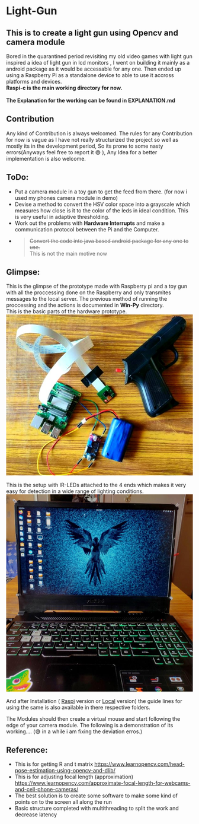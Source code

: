 # Light-Gun

## This is to create a light gun using Opencv and camera module
Bored in the quarantined period revisiting my old video games with light gun inspired a idea of light gun in lcd monitors , I went on building it mainly as a android package as it would be accessable for any one. Then ended up using a Raspberry Pi as a standalone device to able to use it accross platforms and devices.<br/>
**Raspi-c is the main working directory for now.**<br/><br/>
**The Explanation for the working can be found in EXPLANATION.md**
## Contribution
Any kind of Contribution is always welcomed. The rules for any Contribution for now is vague as I have not really structurized the project so well as mostly its in the development period, So its prone to some nasty errors(Anyways feel free to report it :smile: ), Any Idea for a better implementation is also welcome.
## ToDo:
- Put a camera module in a toy gun to get the feed from there. (for now i used my phones camera module in demo)
- Devise a method to convert the HSV color space into a grayscale which measures how close is it to the color of the leds in ideal condition. This is very useful in adaptive thresholding.
- Work out the problems with **Hardware Interrupts** and make a communication protocol between the Pi and the Computer.
- ><del>Convert the code into java based android package for any one to use.</del><br/>
This is not the main motive now

## Glimpse:
This is the glimpse of the prototype made with Raspberry pi and a toy gun with all the proccessing done on the Raspberry and only transmites messages to the local server. The previous method of running the proccessing and the actions is documented in **Win-Py** directory.<br/>
This is the basic parts of the hardware prototype.
![Hardware-Setup](https://raw.githubusercontent.com/hex-plex/Light-Gun/master/images/gun_setup.jpg)

This is the setup with IR-LEDs attached to the 4 ends which makes it very easy for detection in a wide range of lighting conditions.
![Display-Setup](https://raw.githubusercontent.com/hex-plex/Light-Gun/master/images/display_setup.jpg)

And after Installation ( [Raspi](https://github.com/hex-plex/Light-Gun/tree/master/Raspi-c) version or [Local](https://github.com/hex-plex/Light-Gun/tree/master/Win-py) version) the guide lines for using the same is also available in there respective folders.

The Modules should then create a virtual mouse and start following the edge of your camera module.
The following is a demonstration of its working.... (:sweat_smile: in a while i am fixing the deviation erros.)

## Reference:
- This is for getting R and t matrix  https://www.learnopencv.com/head-pose-estimation-using-opencv-and-dlib/
- This is for adjusting focal length (approximation) https://www.learnopencv.com/approximate-focal-length-for-webcams-and-cell-phone-cameras/
- The best solution is to create some software to make some kind of points on to the screen all along the run
- Basic structure completed with multithreading to split the work and decrease latency
